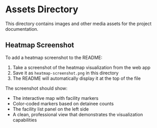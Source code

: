 # Assets Directory

This directory contains images and other media assets for the project documentation.

## Heatmap Screenshot

To add a heatmap screenshot to the README:

1. Take a screenshot of the heatmap visualization from the web app
2. Save it as `heatmap-screenshot.png` in this directory
3. The README will automatically display it at the top of the file

The screenshot should show:
- The interactive map with facility markers
- Color-coded markers based on detainee counts
- The facility list panel on the left side
- A clean, professional view that demonstrates the visualization capabilities